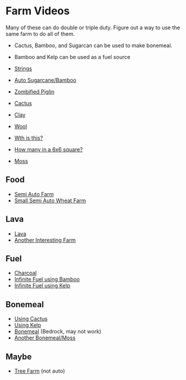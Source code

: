 # Farm Videos

Many of these can do double or triple duty. Figure out a way to use the same
farm to do all of them.

* Cactus, Bamboo, and Sugarcan can be used to make bonemeal.
* Bamboo and Kelp can be used as a fuel source

* [Strings](https://www.youtube.com/watch?v=MW8xA9cuTTE)
* [Auto Sugarcane/Bamboo](https://www.youtube.com/watch?v=qEE405lduWw)
* [Zombified Piglin](https://youtu.be/Z3bzbFuwZjQ?t=521)
* [Cactus](https://www.youtube.com/watch?v=Zgk0RBP2xjU&t=196s)
* [Clay](https://youtu.be/967Cph_WVWI?t=561)
* [Wool](https://youtu.be/ss3iIBXGUCo?t=278)
* [Wth is this?](https://www.youtube.com/shorts/bbt8fAfs3SI)
* [How many in a 6x6 square?](https://www.youtube.com/watch?v=gsF-BQP-bQo)
* [Moss](https://www.youtube.com/watch?v=QLR25vQoYSs)

## Food

* [Semi Auto Farm](https://youtu.be/e0LqWbILLDY?t=349)
* [Small Semi Auto Wheat Farm](https://www.youtube.com/watch?v=ppC1z13iXY4)

## Lava

* [Lava](https://youtu.be/967Cph_WVWI?t=393)
* [Another Interesting Farm](https://youtu.be/ss3iIBXGUCo?t=129)

## Fuel

* [Charcoal](https://www.youtube.com/watch?v=v2lkKXB0bGw)
* [Infinite Fuel using Bamboo](https://youtu.be/e0LqWbILLDY?t=448)
* [Infinite Fuel using Kelp](https://www.youtube.com/watch?v=SzOnYCRxVBM)

## Bonemeal

* [Using Cactus](https://www.youtube.com/watch?v=e0LqWbILLDY)
* [Using Kelp](https://www.youtube.com/watch?v=ss3iIBXGUCo)
* [Bonemeal](https://www.youtube.com/shorts/ml5nLfh1fHU) (Bedrock, may not work)
* [Another Bonemeal/Moss](https://www.youtube.com/watch?v=Nl9J2_RhfmA)

## Maybe

* [Tree Farm](https://www.youtube.com/watch?v=Kr_XKNACkM0) (not auto)
